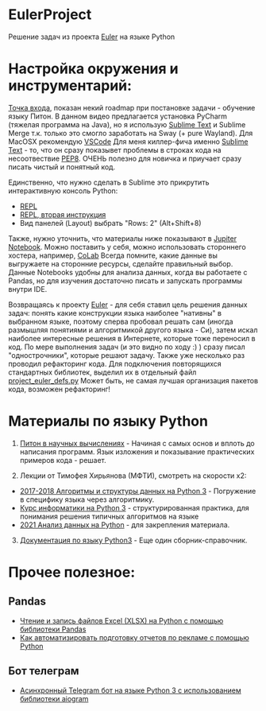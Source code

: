 # EulerProject
Решение задач из проекта [Euler] на языке Python


# Настройка окружения и инструментарий: 

[Точка входа](https://www.youtube.com/watch?v=P0czP5MEbYQ), показан некий roadmap при постановке задачи - обучение языку Питон. В данном видео предлагается установка PyCharm (тяжелая программа на Java), но я использую [Sublime Text] и Sublime Merge т.к. только это смогло заработать на Sway (+ pure Wayland). Для MacOSX рекомендую [VSCode](https://code.visualstudio.com/)
Для меня киллер-фича именно [Sublime Text] - то, что он сразу показывет проблемы в строках кода на несоотвествие [PEP8](https://pythonworld.ru/osnovy/pep-8-rukovodstvo-po-napisaniyu-koda-na-python.html). ОЧЕНЬ полезно для новичка и приучает сразу писать чистый и понятный код. 

Единственно, что нужно сделать в Sublime это прикрутить интерактивную консоль Python: 
+ [REPL](https://gist.github.com/simplesasha/73005e8e08065d8c360dba09dc86626b)
+ [REPL, вторая инструкция](https://ru.stackoverflow.com/questions/529699/%D0%9A%D0%B0%D0%BA-%D0%B7%D0%B0%D0%BF%D1%83%D1%81%D1%82%D0%B8%D1%82%D1%8C-%D0%BA%D0%BE%D0%B4-python3-%D1%87%D0%B5%D1%80%D0%B5%D0%B7-sublimerepl)
+ Вид панелей (Layout) выбрать "Rows: 2" (Alt+Shift+8)

Также, нужно уточнить, что материалы ниже показывают в [Jupiter Notebook](https://sky.pro/media/jupyter-notebook-chto-eto-takoe-i-kak-im-polzovatsya/). Можно поставить у себя, можно использовать стороннего хостера, например, [CoLab](https://colab.research.google.com/) Всегда помните, какие данные вы выгружаете на сторонние ресурсы, сделайте правильный выбор. Данные Notebooks удобны для анализа данных, когда вы работаете с Pandas, но для изучения достаточно писать и запускать программы внутри IDE.

Возвращаясь к проекту [Euler] - для себя ставил цель решения данных задач: понять какие конструкции языка наиболее "нативны" в выбранном языке, поэтому сперва пробовал решать сам (иногда размышляя понятиями и алгоритмикой другого языка - Си), затем искал наиболее интересные решения в Интернете, которые тоже переносил в код. По мере выполнения задач (и это видно по ходу :) ) сразу писал "однострочники", которые решают задачу. Также уже несколько раз проводил рефакторинг кода. Для подключения повторящихся стандартных библиотек, выделил их в отдельный файл [project_euler_defs.py](https://github.com/nebulosa2007/EulerProject/blob/main/project_euler_defs.py) Может быть, не самая лучшая организация пакетов кода, возможен рефакторинг!



# Материалы по языку Python

1.	[Питон в научных вычислениях](https://www.inp.nsk.su/~grozin/python/) - Начиная с самых основ и вплоть до написания программ. Язык изложения и показывание практических примеров кода - решает.


2.	Лекции от Тимофея Хирьянова (МФТИ), cмотреть на скорости х2: 
+ [2017-2018 Алгоритмы и структуры данных на Python 3](https://www.youtube.com/playlist?list=PLRDzFCPr95fK7tr47883DFUbm4GeOjjc0) - Погружение в специфику языка через алгоритмику. 
+ [Курс информатики на Python 3](https://mipt-cs.github.io/python3-2017-2018/)  - структурированная практика, для понимания решения типичных алгоритмов на языке
+ [2021 Анализ данных на Python](https://www.youtube.com/playlist?list=PLRDzFCPr95fIgPrFFW-0nXT5YH6ZnjRM6) - для закрепления материала.

3.	[Документация по языку Python3](https://docs-python.ru/) - Еще один сборник-справочник.

# Прочее полезное:
## Pandas
+ [Чтение и запись файлов Excel (XLSX) на Python с помощью библиотеки Pandas](https://pythobyte.com/reading-and-writing-excel-files-in-python-with-the-pandas-library-8358adce/)
+ [Как автоматизировать подготовку отчетов по рекламе с помощью Python](https://ppc.world/articles/kak-ya-avtomatiziroval-podgotovku-30-otchetov-s-pomoschyu-python-i-sekonomil-12-chasov-v-nedelyu/)

## Бот телеграм
+ [Асинхронный Telegram бот на языке Python 3 с использованием библиотеки aiogram](https://surik00.gitbooks.io/aiogram-lessons/content/)


[Euler]: https://euler.jakumo.org/
[Sublime Text]: https://www.sublimetext.com/
